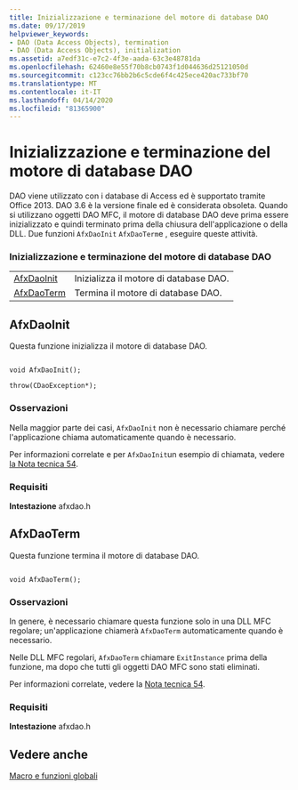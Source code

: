 ```yaml
---
title: Inizializzazione e terminazione del motore di database DAO
ms.date: 09/17/2019
helpviewer_keywords:
- DAO (Data Access Objects), termination
- DAO (Data Access Objects), initialization
ms.assetid: a7edf31c-e7c2-4f3e-aada-63c3e48781da
ms.openlocfilehash: 62460e8e55f70b8cb0743f1d044636d25121050d
ms.sourcegitcommit: c123cc76bb2b6c5cde6f4c425ece420ac733bf70
ms.translationtype: MT
ms.contentlocale: it-IT
ms.lasthandoff: 04/14/2020
ms.locfileid: "81365900"
---
```

# <a name="dao-database-engine-initialization-and-termination"></a>Inizializzazione e terminazione del motore di database DAO

DAO viene utilizzato con i database di Access ed è supportato tramite Office 2013. DAO 3.6 è la versione finale ed è considerata obsoleta. Quando si utilizzano oggetti DAO MFC, il motore di database DAO deve prima essere inizializzato e quindi terminato prima della chiusura dell'applicazione o della DLL. Due funzioni `AfxDaoInit` `AfxDaoTerm`e , eseguire queste attività.

### <a name="dao-database-engine-initialization-and-termination"></a>Inizializzazione e terminazione del motore di database DAO

|||
|-|-|
|[AfxDaoInit](#afxdaoinit)|Inizializza il motore di database DAO.|
|[AfxDaoTerm](#afxdaoterm)|Termina il motore di database DAO.|

## <a name="afxdaoinit"></a><a name="afxdaoinit"></a>AfxDaoInit

Questa funzione inizializza il motore di database DAO.

```

void AfxDaoInit();

throw(CDaoException*);
```

### <a name="remarks"></a>Osservazioni

Nella maggior parte dei casi, `AfxDaoInit` non è necessario chiamare perché l'applicazione chiama automaticamente quando è necessario.

Per informazioni correlate e per `AfxDaoInit`un esempio di chiamata, vedere [la Nota tecnica 54](../../mfc/tn054-calling-dao-directly-while-using-mfc-dao-classes.md).

### <a name="requirements"></a>Requisiti

  **Intestazione** afxdao.h

## <a name="afxdaoterm"></a><a name="afxdaoterm"></a>AfxDaoTerm

Questa funzione termina il motore di database DAO.

```

void AfxDaoTerm();
```

### <a name="remarks"></a>Osservazioni

In genere, è necessario chiamare questa funzione solo in una DLL MFC regolare; un'applicazione chiamerà `AfxDaoTerm` automaticamente quando è necessario.

Nelle DLL MFC regolari, `AfxDaoTerm` chiamare `ExitInstance` prima della funzione, ma dopo che tutti gli oggetti DAO MFC sono stati eliminati.

Per informazioni correlate, vedere la [Nota tecnica 54](../../mfc/tn054-calling-dao-directly-while-using-mfc-dao-classes.md).

### <a name="requirements"></a>Requisiti

  **Intestazione** afxdao.h

## <a name="see-also"></a>Vedere anche

[Macro e funzioni globali](../../mfc/reference/mfc-macros-and-globals.md)
